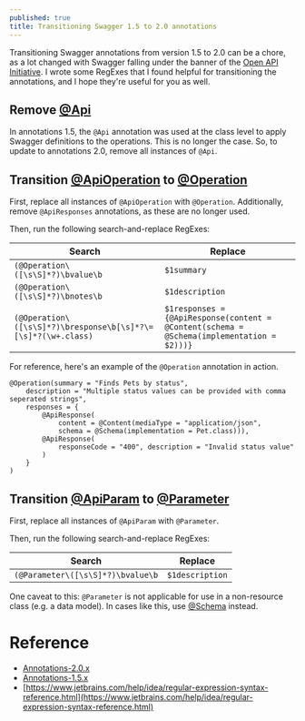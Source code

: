 ```yaml
---
published: true
title: Transitioning Swagger 1.5 to 2.0 annotations
---
```

Transitioning Swagger annotations from version 1.5 to 2.0 can be a chore, as a lot changed with Swagger falling under the banner of the [Open API Initiative](https://www.openapis.org/). I wrote some RegExes that I found helpful for transitioning the annotations, and I hope they're useful for you as well.

## Remove [@Api](https://github.com/swagger-api/swagger-core/wiki/annotations-1.5.x#api)

In annotations 1.5, the `@Api` annotation was used at the class level to apply Swagger definitions to the operations. This is no longer the case. So, to update to annotations 2.0, remove all instances of `@Api`.

## Transition [@ApiOperation](https://github.com/swagger-api/swagger-core/wiki/annotations-1.5.x#apioperation) to [@Operation](https://github.com/swagger-api/swagger-core/wiki/Annotations-2.X#operation)

First, replace all instances of `@ApiOperation` with `@Operation`. Additionally, remove `@ApiResponses` annotations, as these are no longer used.

Then, run the following search-and-replace RegExes:

| Search        | Replace |
| ------------- |-------------|
| `(@Operation\([\s\S]*?)\bvalue\b` | `$1summary` |
| `(@Operation\([\s\S]*?)\bnotes\b` | `$1description` |
| `(@Operation\([\s\S]*?)\bresponse\b[\s]*?\=[\s]*?(\w+.class)` | `$1responses = {@ApiResponse(content = @Content(schema = @Schema(implementation = $2)))}` |

For reference, here's an example of the `@Operation` annotation in action.

```
@Operation(summary = "Finds Pets by status",
	description = "Multiple status values can be provided with comma seperated strings",
    responses = {
    	@ApiResponse(
        	content = @Content(mediaType = "application/json",
            schema = @Schema(implementation = Pet.class))),
        @ApiResponse(
        	responseCode = "400", description = "Invalid status value"
        )
    }
)
```

## Transition [@ApiParam](https://github.com/swagger-api/swagger-core/wiki/annotations-1.5.x#apiparam) to [@Parameter](https://github.com/swagger-api/swagger-core/wiki/Annotations-2.X#parameter)

First, replace all instances of `@ApiParam` with `@Parameter`. 

Then, run the following search-and-replace RegExes:

| Search        | Replace |
| ------------- |-------------|
| `(@Parameter\([\s\S]*?)\bvalue\b` | `$1description` |

One caveat to this: `@Parameter` is not applicable for use in a non-resource class (e.g. a data model). In cases like this, use [@Schema](https://github.com/swagger-api/swagger-core/wiki/Annotations-2.X#schema) instead.

# Reference
- [Annotations-2.0.x](https://github.com/swagger-api/swagger-core/wiki/Annotations-2.X)
- [Annotations-1.5.x](https://github.com/swagger-api/swagger-core/wiki/annotations-1.5.x)
- [https://www.jetbrains.com/help/idea/regular-expression-syntax-reference.html](https://www.jetbrains.com/help/idea/regular-expression-syntax-reference.html)
